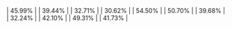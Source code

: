 | 45.99% |
| 39.44% |
| 32.71% |
| 30.62% |
| 54.50% |
| 50.70% |
| 39.68% |
| 32.24% |
| 42.10% |
| 49.31% |
| 41.73% |
